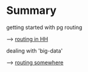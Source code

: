 # Summary

getting started with pg routing 

--> [routing in HH](example_hh.md)

dealing with 'big-data'

--> [routing somewhere](example_bigdata_routing.md)
